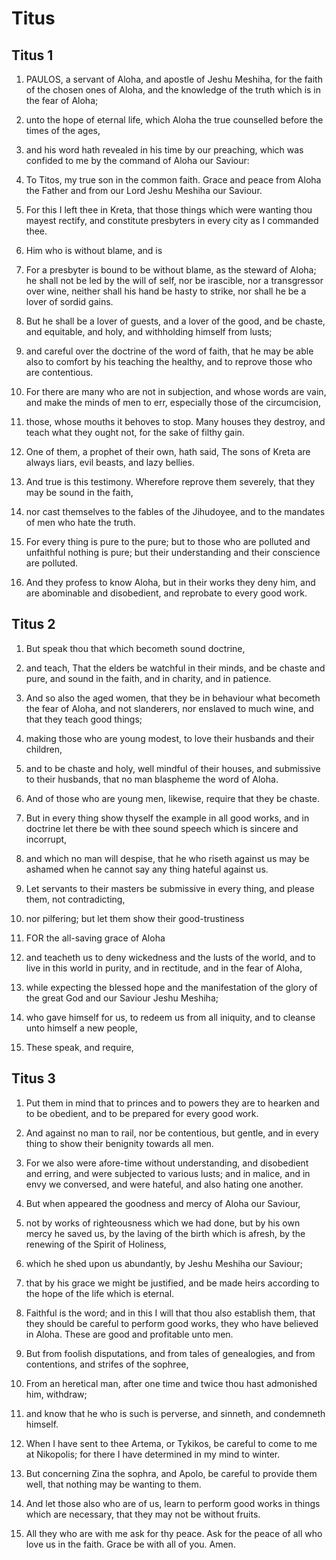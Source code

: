 # Titus

## Titus 1

1. PAULOS, a servant of Aloha, and apostle of Jeshu Meshiha, for the faith of the chosen ones of Aloha, and the knowledge of the truth which is in the fear of Aloha;

2. unto the hope of eternal life, which Aloha the true counselled before the times of the ages,

3. and his word hath revealed in his time by our preaching, which was confided to me by the command of Aloha our Saviour:

4. To Titos, my true son in the common faith. Grace and peace from Aloha the Father and from our Lord Jeshu Meshiha our Saviour.

5. For this I left thee in Kreta, that those things which were wanting thou mayest rectify, and constitute presbyters in every city as I commanded thee.

6. Him who is without blame, and is

7. For a presbyter is bound to be without blame, as the steward of Aloha; he shall not be led by the will of self, nor be irascible, nor a transgressor over wine, neither shall his hand be hasty to strike, nor shall he be a lover of sordid gains.

8. But he shall be a lover of guests, and a lover of the good, and be chaste, and equitable, and holy, and withholding himself from lusts;

9. and careful over the doctrine of the word of faith, that he may be able also to comfort by his teaching the healthy, and to reprove those who are contentious.

10. For there are many who are not in subjection, and whose words are vain, and make the minds of men to err, especially those of the circumcision,

11. those, whose mouths it behoves to stop. Many houses they destroy, and teach what they ought not, for the sake of filthy gain.

12. One of them, a prophet of their own, hath said, The sons of Kreta are always liars, evil beasts, and lazy bellies.

13. And true is this testimony. Wherefore reprove them severely, that they may be sound in the faith,

14. nor cast themselves to the fables of the Jihudoyee, and to the mandates of men who hate the truth.

15. For every thing is pure to the pure; but to those who are polluted and unfaithful nothing is pure; but their understanding and their conscience are polluted.

16. And they profess to know Aloha, but in their works they deny him, and are abominable and disobedient, and reprobate to every good work.

## Titus 2

1. But speak thou that which becometh sound doctrine,

2. and teach, That the elders be watchful in their minds, and be chaste and pure, and sound in the faith, and in charity, and in patience.

3. And so also the aged women, that they be in behaviour what becometh the fear of Aloha, and not slanderers, nor enslaved to much wine, and that they teach good things;

4. making those who are young modest, to love their husbands and their children,

5. and to be chaste and holy, well mindful of their houses, and submissive to their husbands, that no man blaspheme the word of Aloha.

6. And of those who are young men, likewise, require that they be chaste.

7. But in every thing show thyself the example in all good works, and in doctrine let there be with thee sound speech which is sincere and incorrupt,

8. and which no man will despise, that he who riseth against us may be ashamed when he cannot say any thing hateful against us.

9. Let servants to their masters be submissive in every thing, and please them, not contradicting,

10. nor pilfering; but let them show their good-trustiness

11. FOR the all-saving grace of Aloha

12. and teacheth us to deny wickedness and the lusts of the world, and to live in this world in purity, and in rectitude, and in the fear of Aloha,

13. while expecting the blessed hope and the manifestation of the glory of the great God and our Saviour Jeshu Meshiha;

14. who gave himself for us, to redeem us from all iniquity, and to cleanse unto himself a new people,

15. These speak, and require,

## Titus 3

1. Put them in mind that to princes and to powers they are to hearken and to be obedient, and to be prepared for every good work.

2. And against no man to rail, nor be contentious, but gentle, and in every thing to show their benignity towards all men.

3. For we also were afore-time without understanding, and disobedient and erring, and were subjected to various lusts; and in malice, and in envy we conversed, and were hateful, and also hating one another.

4. But when appeared the goodness and mercy of Aloha our Saviour,

5. not by works of righteousness which we had done, but by his own mercy he saved us, by the laving of the birth which is afresh, by the renewing of the Spirit of Holiness,

6. which he shed upon us abundantly, by Jeshu Meshiha our Saviour;

7. that by his grace we might be justified, and be made heirs according to the hope of the life which is eternal.

8. Faithful is the word; and in this I will that thou also establish them, that they should be careful to perform good works, they who have believed in Aloha. These are good and profitable unto men.

9. But from foolish disputations, and from tales of genealogies, and from contentions, and strifes of the sophree,

10. From an heretical man, after one time and twice thou hast admonished him, withdraw;

11. and know that he who is such is perverse, and sinneth, and condemneth himself.

12. When I have sent to thee Artema, or Tykikos, be careful to come to me at Nikopolis; for there I have determined in my mind to winter.

13. But concerning Zina the sophra, and Apolo, be careful to provide them well, that nothing may be wanting to them.

14. And let those also who are of us, learn to perform good works in things which are necessary, that they may not be without fruits.

15. All they who are with me ask for thy peace. Ask for the peace of all who love us in the faith. Grace be with all of you. Amen.